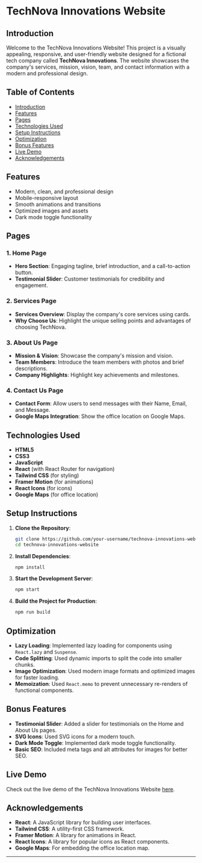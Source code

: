 

# TechNova Innovations Website

## Introduction

Welcome to the TechNova Innovations Website! This project is a visually appealing, responsive, and user-friendly website designed for a fictional tech company called **TechNova Innovations**. The website showcases the company's services, mission, vision, team, and contact information with a modern and professional design.

## Table of Contents

- [Introduction](#introduction)
- [Features](#features)
- [Pages](#pages)
- [Technologies Used](#technologies-used)
- [Setup Instructions](#setup-instructions)
- [Optimization](#optimization)
- [Bonus Features](#bonus-features)
- [Live Demo](#live-demo)
- [Acknowledgements](#acknowledgements)

## Features

- Modern, clean, and professional design
- Mobile-responsive layout
- Smooth animations and transitions
- Optimized images and assets
- Dark mode toggle functionality

## Pages

### 1. Home Page
- **Hero Section**: Engaging tagline, brief introduction, and a call-to-action button.
- **Testimonial Slider**: Customer testimonials for credibility and engagement.

### 2. Services Page
- **Services Overview**: Display the company's core services using cards.
- **Why Choose Us**: Highlight the unique selling points and advantages of choosing TechNova.

### 3. About Us Page
- **Mission & Vision**: Showcase the company's mission and vision.
- **Team Members**: Introduce the team members with photos and brief descriptions.
- **Company Highlights**: Highlight key achievements and milestones.

### 4. Contact Us Page
- **Contact Form**: Allow users to send messages with their Name, Email, and Message.
- **Google Maps Integration**: Show the office location on Google Maps.

## Technologies Used

- **HTML5**
- **CSS3**
- **JavaScript**
- **React** (with React Router for navigation)
- **Tailwind CSS** (for styling)
- **Framer Motion** (for animations)
- **React Icons** (for icons)
- **Google Maps** (for office location)

## Setup Instructions

1. **Clone the Repository**:
   ```sh
   git clone https://github.com/your-username/technova-innovations-website.git
   cd technova-innovations-website
   ```

2. **Install Dependencies**:
   ```sh
   npm install
   ```

3. **Start the Development Server**:
   ```sh
   npm start
   ```

4. **Build the Project for Production**:
   ```sh
   npm run build
   ```

## Optimization

- **Lazy Loading**: Implemented lazy loading for components using `React.lazy` and `Suspense`.
- **Code Splitting**: Used dynamic imports to split the code into smaller chunks.
- **Image Optimization**: Used modern image formats and optimized images for faster loading.
- **Memoization**: Used `React.memo` to prevent unnecessary re-renders of functional components.

## Bonus Features

- **Testimonial Slider**: Added a slider for testimonials on the Home and About Us pages.
- **SVG Icons**: Used SVG icons for a modern touch.
- **Dark Mode Toggle**: Implemented dark mode toggle functionality.
- **Basic SEO**: Included meta tags and alt attributes for images for better SEO.

## Live Demo

Check out the live demo of the TechNova Innovations Website [here](https://frontend-task-rust.vercel.app/).

## Acknowledgements

- **React**: A JavaScript library for building user interfaces.
- **Tailwind CSS**: A utility-first CSS framework.
- **Framer Motion**: A library for animations in React.
- **React Icons**: A library for popular icons as React components.
- **Google Maps**: For embedding the office location map.

---

